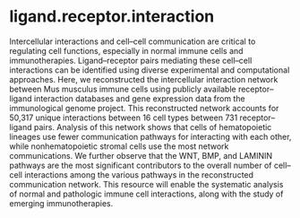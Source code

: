 # ligand.receptor.interaction
Intercellular interactions and cell–cell communication are critical to regulating cell functions, especially in normal immune cells and immunotherapies. Ligand–receptor pairs mediating these cell–cell interactions can be identified using diverse experimental and computational approaches. Here, we reconstructed the intercellular interaction network between Mus musculus immune cells using publicly available receptor–ligand interaction databases and gene expression data from the immunological genome project. This reconstructed network accounts for 50,317 unique interactions between 16 cell types between 731 receptor–ligand pairs. Analysis of this network shows that cells of hematopoietic lineages use fewer communication pathways for interacting with each other, while nonhematopoietic stromal cells use the most network communications. We further observe that the WNT, BMP, and LAMININ pathways are the most significant contributors to the overall number of cell–cell interactions among the various pathways in the reconstructed communication network. This resource will enable the systematic analysis of normal and pathologic immune cell interactions, along with the study of emerging immunotherapies.
